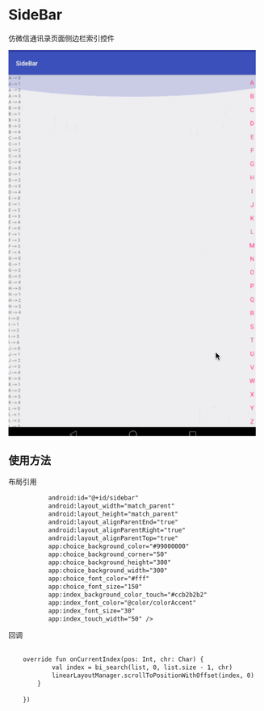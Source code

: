 # SideBar
仿微信通讯录页面侧边栏索引控件

![效果动图](https://github.com/laxian/SideBar/blob/master/library/sidebar.gif)

## 使用方法


布局引用
```    <com.zhouweixian.sidebar.SideBar
           android:id="@+id/sidebar"
           android:layout_width="match_parent"
           android:layout_height="match_parent"
           android:layout_alignParentEnd="true"
           android:layout_alignParentRight="true"
           android:layout_alignParentTop="true"
           app:choice_background_color="#99000000"
           app:choice_background_corner="50"
           app:choice_background_height="300"
           app:choice_background_width="300"
           app:choice_font_color="#fff"
           app:choice_font_size="150"
           app:index_background_color_touch="#ccb2b2b2"
           app:index_font_color="@color/colorAccent"
           app:index_font_size="30"
           app:index_touch_width="50" />
```
           

回调
```sideBar.setCurrentIndexCallback(new OnCurrentIndexCallback {
    
    override fun onCurrentIndex(pos: Int, chr: Char) {
            val index = bi_search(list, 0, list.size - 1, chr)
            linearLayoutManager.scrollToPositionWithOffset(index, 0)
        }
    
    })
```